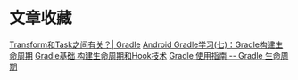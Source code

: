 # 文章收藏
[Transform和Task之间有关？| Gradle](https://juejin.cn/post/6875141808825991181)
[Android Gradle学习(七)：Gradle构建生命周期](https://www.jianshu.com/p/2e19268bf387)
[Gradle基础 构建生命周期和Hook技术](https://juejin.cn/post/6844903607679057934#heading-1)
[Gradle 使用指南 -- Gradle 生命周期](https://www.heqiangfly.com/2016/03/18/development-tool-gradle-lifecycle/)